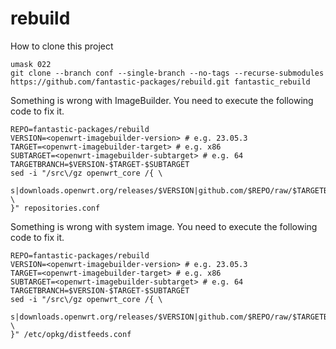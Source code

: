 # rebuild

How to clone this project

```shell
umask 022
git clone --branch conf --single-branch --no-tags --recurse-submodules https://github.com/fantastic-packages/rebuild.git fantastic_rebuild
```

Something is wrong with ImageBuilder. You need to execute the following code to fix it.

``` shell
REPO=fantastic-packages/rebuild
VERSION=<openwrt-imagebuilder-version> # e.g. 23.05.3
TARGET=<openwrt-imagebuilder-target> # e.g. x86
SUBTARGET=<openwrt-imagebuilder-subtarget> # e.g. 64
TARGETBRANCH=$VERSION-$TARGET-$SUBTARGET
sed -i "/src\/gz openwrt_core /{ \
	s|downloads.openwrt.org/releases/$VERSION|github.com/$REPO/raw/$TARGETBRANCH| \
}" repositories.conf
```

Something is wrong with system image. You need to execute the following code to fix it.

``` shell
REPO=fantastic-packages/rebuild
VERSION=<openwrt-imagebuilder-version> # e.g. 23.05.3
TARGET=<openwrt-imagebuilder-target> # e.g. x86
SUBTARGET=<openwrt-imagebuilder-subtarget> # e.g. 64
TARGETBRANCH=$VERSION-$TARGET-$SUBTARGET
sed -i "/src\/gz openwrt_core /{ \
	s|downloads.openwrt.org/releases/$VERSION|github.com/$REPO/raw/$TARGETBRANCH| \
}" /etc/opkg/distfeeds.conf
```
